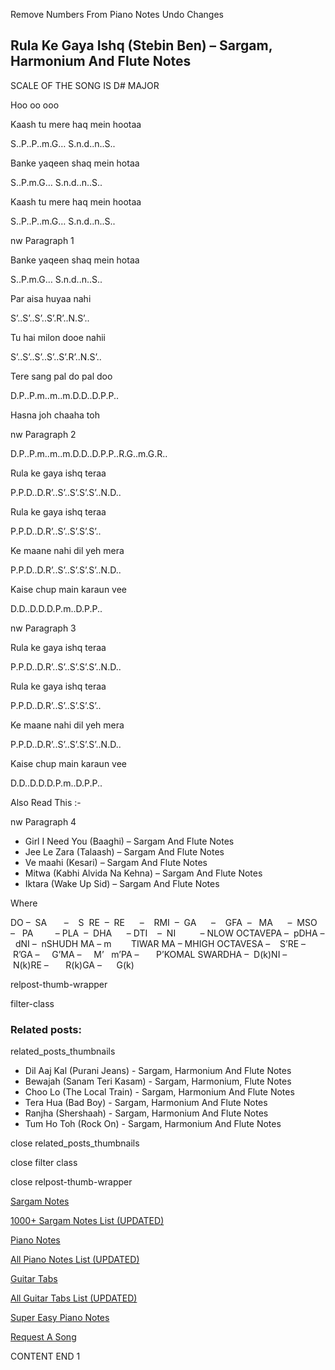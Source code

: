 
Remove Numbers From Piano Notes
Undo Changes



## Rula Ke Gaya Ishq (Stebin Ben) – Sargam, Harmonium And Flute Notes



SCALE OF THE SONG IS D# MAJOR



Hoo oo ooo



Kaash tu mere haq mein hootaa



S..P..P..m.G… S.n.d..n..S..



Banke yaqeen shaq mein hotaa



S..P.m.G… S.n.d..n..S..



Kaash tu mere haq mein hootaa



S..P..P..m.G… S.n.d..n..S..



nw Paragraph 1

Banke yaqeen shaq mein hotaa



S..P.m.G… S.n.d..n..S..



Par aisa huyaa nahi



S’..S’..S’..S’.R’..N.S’..



Tu hai milon dooe nahii



S’..S’..S’..S’..S’.R’..N.S’..



Tere sang pal do pal doo



D.P..P.m..m..m.D.D..D.P.P..



Hasna joh chaaha toh

nw Paragraph 2



D.P..P.m..m..m.D.D..D.P.P..R.G..m.G.R..



Rula ke gaya ishq teraa



P.P.D..D.R’..S’..S’.S’.S’..N.D..



Rula ke gaya ishq teraa



P.P.D..D.R’..S’..S’.S’.S’..



Ke maane nahi dil yeh mera



P.P.D..D.R’..S’..S’.S’.S’..N.D..



Kaise chup main karaun vee



D.D..D.D.D.P.m..D.P.P..



nw Paragraph 3

Rula ke gaya ishq teraa



P.P.D..D.R’..S’..S’.S’.S’..N.D..



Rula ke gaya ishq teraa



P.P.D..D.R’..S’..S’.S’.S’..



Ke maane nahi dil yeh mera



P.P.D..D.R’..S’..S’.S’.S’..N.D..



Kaise chup main karaun vee



D.D..D.D.D.P.m..D.P.P..



Also Read This :-

nw Paragraph 4



* Girl I Need You (Baaghi) – Sargam And Flute Notes
* Jee Le Zara (Talaash) – Sargam And Flute Notes
* Ve maahi (Kesari) – Sargam And Flute Notes
* Mitwa (Kabhi Alvida Na Kehna) – Sargam And Flute Notes
* Iktara (Wake Up Sid) – Sargam And Flute Notes



Where



DO –  SA       –    S  RE  –  RE      –    RMI  –  GA      –    GFA  –   MA      –  MSO  –   PA         – PLA  –  DHA      – DTI    –  NI          – NLOW OCTAVEPA –  pDHA –  dNI –  nSHUDH MA – m        TIWAR MA – MHIGH OCTAVESA –    S’RE –     R’GA –     G’MA –     M’   m’PA –       P’KOMAL SWARDHA –  D(k)NI –       N(k)RE –       R(k)GA –      G(k)



relpost-thumb-wrapper

filter-class

### Related posts:

related_posts_thumbnails

* Dil Aaj Kal (Purani Jeans) - Sargam, Harmonium And Flute Notes
* Bewajah (Sanam Teri Kasam) - Sargam, Harmonium, Flute Notes
* Choo Lo (The Local Train) - Sargam, Harmonium And Flute Notes
* Tera Hua (Bad Boy) - Sargam, Harmonium And Flute Notes
* Ranjha (Shershaah) - Sargam, Harmonium And Flute Notes
* Tum Ho Toh (Rock On) - Sargam, Harmonium And Flute Notes

close related_posts_thumbnails

close filter class

close relpost-thumb-wrapper

[Sargam Notes](https://www.notationsworld.com/sargam-notes.html)

[1000+ Sargam Notes List (UPDATED)](https://www.notationsworld.com/all-songs-list-sargam-notes.html)

[Piano Notes](https://www.notationsworld.com/piano-notes.html)

[All Piano Notes List (UPDATED)](https://www.notationsworld.com/all-songs-list-piano-notes.html)

[Guitar Tabs](https://www.notationsworld.com/guitar-tabs.html)

[All Guitar Tabs List (UPDATED)](https://www.notationsworld.com/all-songs-list-guitar-tabs.html)

[Super Easy Piano Notes](https://studywall.in/)

[Request A Song](https://www.notationsworld.com/request-a-song.html)

CONTENT END 1

